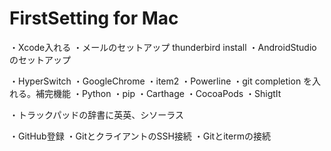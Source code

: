 # FirstSetting for Mac 

・Xcode入れる
・メールのセットアップ
     thunderbird install
・AndroidStudioのセットアップ

・HyperSwitch
・GoogleChrome
              ・item2
・Powerline
・git completion を入れる。補完機能
・Python
・pip
・Carthage
・CocoaPods
・ShigtIt

・トラックパッドの辞書に英英、シソーラス

・GitHub登録
・GitとクライアントのSSH接続
・Gitとitermの接続


